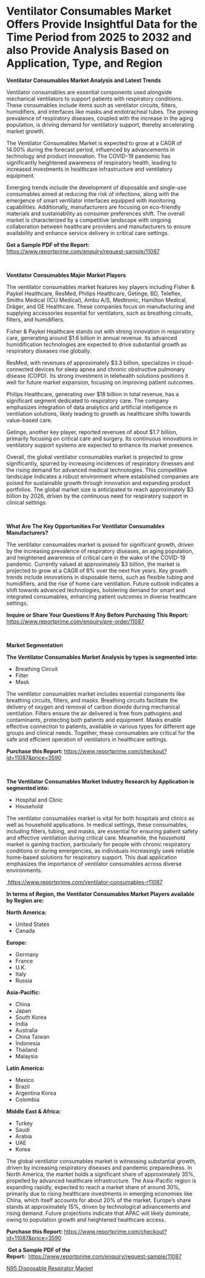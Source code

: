 <p><h1>Ventilator Consumables Market Offers Provide Insightful Data for the Time Period from 2025 to 2032 and also Provide Analysis Based on Application, Type, and Region</h1></p><p><strong>Ventilator Consumables Market Analysis and Latest Trends</strong></p>
<p><p>Ventilator consumables are essential components used alongside mechanical ventilators to support patients with respiratory conditions. These consumables include items such as ventilator circuits, filters, humidifiers, and interfaces like masks and endotracheal tubes. The growing prevalence of respiratory diseases, coupled with the increase in the aging population, is driving demand for ventilatory support, thereby accelerating market growth.</p><p>The Ventilator Consumables Market is expected to grow at a CAGR of 14.00% during the forecast period, influenced by advancements in technology and product innovation. The COVID-19 pandemic has significantly heightened awareness of respiratory health, leading to increased investments in healthcare infrastructure and ventilatory equipment. </p><p>Emerging trends include the development of disposable and single-use consumables aimed at reducing the risk of infections, along with the emergence of smart ventilator interfaces equipped with monitoring capabilities. Additionally, manufacturers are focusing on eco-friendly materials and sustainability as consumer preferences shift. The overall market is characterized by a competitive landscape with ongoing collaboration between healthcare providers and manufacturers to ensure availability and enhance service delivery in critical care settings.</p></p>
<p><strong>Get a Sample PDF of the Report:&nbsp;</strong> <a href="https://www.reportprime.com/enquiry/request-sample/11087?utm_campaign=2515&utm_medium=2&utm_source=Github&utm_content=ia&utm_term=20032025&utm_id=ventilator-consumables">https://www.reportprime.com/enquiry/request-sample/11087</a></p>
<p>&nbsp;</p>
<p><strong>Ventilator Consumables Major Market Players</strong></p>
<p><p>The ventilator consumables market features key players including Fisher & Paykel Healthcare, ResMed, Philips Healthcare, Getinge, BD, Teleflex, Smiths Medical (ICU Medical), Ambu A/S, Medtronic, Hamilton Medical, Dräger, and GE Healthcare. These companies focus on manufacturing and supplying accessories essential for ventilators, such as breathing circuits, filters, and humidifiers.</p><p>Fisher & Paykel Healthcare stands out with strong innovation in respiratory care, generating around $1.6 billion in annual revenue. Its advanced humidification technologies are expected to drive substantial growth as respiratory diseases rise globally. </p><p>ResMed, with revenues of approximately $3.3 billion, specializes in cloud-connected devices for sleep apnea and chronic obstructive pulmonary disease (COPD). Its strong investment in telehealth solutions positions it well for future market expansion, focusing on improving patient outcomes.</p><p>Philips Healthcare, generating over $18 billion in total revenue, has a significant segment dedicated to respiratory care. The company emphasizes integration of data analytics and artificial intelligence in ventilation solutions, likely leading to growth as healthcare shifts towards value-based care.</p><p>Getinge, another key player, reported revenues of about $1.7 billion, primarily focusing on critical care and surgery. Its continuous innovations in ventilatory support systems are expected to enhance its market presence.</p><p>Overall, the global ventilator consumables market is projected to grow significantly, spurred by increasing incidences of respiratory illnesses and the rising demand for advanced medical technologies. This competitive landscape indicates a robust environment where established companies are poised for sustainable growth through innovation and expanding product portfolios. The global market size is anticipated to reach approximately $3 billion by 2026, driven by the continuous need for respiratory support in clinical settings.</p></p>
<p>&nbsp;</p>
<p><strong>What Are The Key Opportunities For Ventilator Consumables Manufacturers?</strong></p>
<p><p>The ventilator consumables market is poised for significant growth, driven by the increasing prevalence of respiratory diseases, an aging population, and heightened awareness of critical care in the wake of the COVID-19 pandemic. Currently valued at approximately $3 billion, the market is projected to grow at a CAGR of 8% over the next five years. Key growth trends include innovations in disposable items, such as flexible tubing and humidifiers, and the rise of home care ventilation. Future outlook indicates a shift towards advanced technologies, bolstering demand for smart and integrated consumables, enhancing patient outcomes in diverse healthcare settings.</p></p>
<p><strong>Inquire or Share Your Questions If Any Before Purchasing This Report:</strong> <a href="https://www.reportprime.com/enquiry/pre-order/11087?utm_campaign=2515&utm_medium=2&utm_source=Github&utm_content=ia&utm_term=20032025&utm_id=ventilator-consumables">https://www.reportprime.com/enquiry/pre-order/11087</a></p>
<p>&nbsp;</p>
<p><strong>Market Segmentation</strong></p>
<p><strong>The Ventilator Consumables Market Analysis by types is segmented into:</strong></p>
<p><ul><li>Breathing Circuit</li><li>Filter</li><li>Mask</li></ul></p>
<p><p>The ventilator consumables market includes essential components like breathing circuits, filters, and masks. Breathing circuits facilitate the delivery of oxygen and removal of carbon dioxide during mechanical ventilation. Filters ensure the air delivered is free from pathogens and contaminants, protecting both patients and equipment. Masks enable effective connection to patients, available in various types for different age groups and clinical needs. Together, these consumables are critical for the safe and efficient operation of ventilators in healthcare settings.</p></p>
<p><strong>Purchase this Report:&nbsp;</strong><a href="https://www.reportprime.com/checkout?id=11087&price=3590&utm_campaign=2515&utm_medium=2&utm_source=Github&utm_content=ia&utm_term=20032025&utm_id=ventilator-consumables">https://www.reportprime.com/checkout?id=11087&price=3590</a></p>
<p>&nbsp;</p>
<p><strong>The Ventilator Consumables Market Industry Research by Application is segmented into:</strong></p>
<p><ul><li>Hospital and Clinic</li><li>Household</li></ul></p>
<p><p>The ventilator consumables market is vital for both hospitals and clinics as well as household applications. In medical settings, these consumables, including filters, tubing, and masks, are essential for ensuring patient safety and effective ventilation during critical care. Meanwhile, the household market is gaining traction, particularly for people with chronic respiratory conditions or during emergencies, as individuals increasingly seek reliable home-based solutions for respiratory support. This dual application emphasizes the importance of ventilator consumables across diverse environments.</p></p>
<p><a href="https://www.reportprime.com/ventilator-consumables-r11087?utm_campaign=2515&utm_medium=2&utm_source=Github&utm_content=ia&utm_term=20032025&utm_id=ventilator-consumables">&nbsp;https://www.reportprime.com/ventilator-consumables-r11087</a></p>
<p><strong>In terms of Region, the Ventilator Consumables Market Players available by Region are:</strong></p>
<p>
    <p> <strong> North America: </strong>
        <ul>
            <li>United States</li>
            <li>Canada</li>
        </ul>
        </p> 
    <p> <strong> Europe: </strong>
        <ul>
            <li>Germany</li>
            <li>France</li>
            <li>U.K.</li>
            <li>Italy</li>
            <li>Russia</li>
        </ul>
        </p> 
    <p> <strong> Asia-Pacific: </strong>
        <ul>
            <li>China</li>
            <li>Japan</li>
            <li>South Korea</li>
            <li>India</li>
            <li>Australia</li>
            <li>China Taiwan</li>
            <li>Indonesia</li>
            <li>Thailand</li>
            <li>Malaysia</li>
        </ul>
        </p> 
    <p> <strong> Latin America: </strong>
        <ul>
            <li>Mexico</li>
            <li>Brazil</li>
            <li>Argentina Korea</li>
            <li>Colombia</li>
        </ul>
        </p> 
    <p> <strong> Middle East & Africa: </strong>
        <ul>
            <li>Turkey</li>
            <li>Saudi</li>
            <li>Arabia</li>
            <li>UAE</li>
            <li>Korea</li>
        </ul>
    </p>
    </p>
<p><p>The global ventilator consumables market is witnessing substantial growth, driven by increasing respiratory diseases and pandemic preparedness. In North America, the market holds a significant share of approximately 35%, propelled by advanced healthcare infrastructure. The Asia-Pacific region is expanding rapidly, expected to reach a market share of around 30%, primarily due to rising healthcare investments in emerging economies like China, which itself accounts for about 20% of the market. Europe’s share stands at approximately 15%, driven by technological advancements and rising demand. Future projections indicate that APAC will likely dominate, owing to population growth and heightened healthcare access.</p></p>
<p><strong>Purchase this Report: </strong><a href="https://www.reportprime.com/checkout?id=11087&price=3590&utm_campaign=2515&utm_medium=2&utm_source=Github&utm_content=ia&utm_term=20032025&utm_id=ventilator-consumables">https://www.reportprime.com/checkout?id=11087&price=3590</a></p>
<p>&nbsp;<strong>Get a Sample PDF of the Report:&nbsp;&nbsp;</strong><a href="https://www.reportprime.com/enquiry/request-sample/11087?utm_campaign=2515&utm_medium=2&utm_source=Github&utm_content=ia&utm_term=20032025&utm_id=ventilator-consumables">https://www.reportprime.com/enquiry/request-sample/11087</a></p>
<p><strong></strong></p>
<p><p><a href="https://github.com/leopardmicheal7019/Market-Research-Report-List-1/blob/main/n95-disposable-respirator-market.md?utm_campaign=2515&utm_medium=2&utm_source=Github&utm_content=ia&utm_term=20032025&utm_id=ventilator-consumables">N95 Disposable Respirator Market</a></p></p>